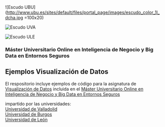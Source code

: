 ![Escudo UBU](http://www.ubu.es/sites/default/files/portal_page/images/escudo_color_1l_dcha.jpg =100x20)

![Escudo UVA](https://www.vectorlogo.es/wp-content/uploads/2014/12/logo-vector-universidad-valladolid.jpg)

![Escudo ULE](https://www.vectorlogo.es/wp-content/uploads/2014/12/logo-vector-universidad-leon-escudo.jpg)

### Máster Universitario Online en Inteligencia de Negocio y Big Data en Entornos Seguros

## Ejemplos Visualización de Datos
El respositorio incluye ejemplos de código para la asignatura de [Visualización de Datos](https://www.inf.uva.es/master-online/#guas_docentes)  incluida en el 
[Máster Universitario Online en Inteligencia de Negocio y Big Data en Entornos Seguros](https://www.ubu.es/master-universitario-online-en-inteligencia-de-negocio-y-big-data-en-entornos-seguros-business-intelligence-and-big-data-cyber-secure-environments-interuniversitario) 

impartido por las universidades:  
[Universidad de Valladolid](http://www.uva.es/)  
[Universidad de Burgos](http://www.ubu.es/)  
[Universidad de León](https://www.unileon.es/)  
